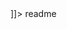 <snippet>
  <content><![CDATA[
# Forecasting of Electricity Consummation in USA
---
Data source is from the Global Energy Forecasting Competition 2012. Hourly data are recorded at 13 stations. For this  project, we choose data just from the 12th station at 20h. To modelize short term, mi-long term and long term components, a linear regression and a semi-parametric model are used in R. Resampling methods like K-fold validation and bootstrap are applied to better evaluate test error and reuse information.

]]></content>
  <tabTrigger>readme</tabTrigger>
</snippet>
